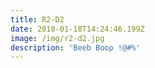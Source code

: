 ```yaml
---
title: R2-D2
date: 2018-01-18T14:24:46.199Z
image: /img/r2-d2.jpg
description: 'Beeb Boop !@#%'
---
```


